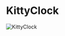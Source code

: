 # KittyClock

![KittyClock](https://raw.githubusercontent.com/andreamanuppelli/KittyClock/master/dos/img/preview-min.png)
